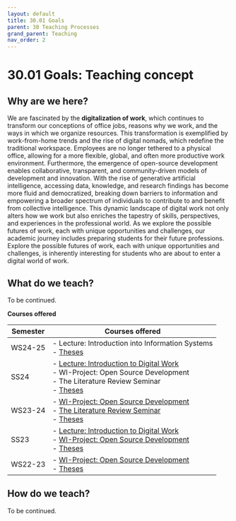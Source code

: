 ```yaml
---
layout: default
title: 30.01 Goals
parent: 30 Teaching Processes
grand_parent: Teaching
nav_order: 2
---
```


# 30.01 Goals: Teaching concept

## Why are we here?

We are fascinated by the **digitalization of work**, which continues to transform our conceptions of office jobs, reasons why we work, and the ways in which we organize resources.
This transformation is exemplified by work-from-home trends and the rise of digital nomads, which redefine the traditional workspace.
Employees are no longer tethered to a physical office, allowing for a more flexible, global, and often more productive work environment.
Furthermore, the emergence of open-source development enables collaborative, transparent, and community-driven models of development and innovation.
With the rise of generative artificial intelligence, accessing data, knowledge, and research findings has become more fluid and democratized, breaking down barriers to information and empowering a broader spectrum of individuals to contribute to and benefit from collective intelligence.
This dynamic landscape of digital work not only alters how we work but also enriches the tapestry of skills, perspectives, and experiences in the professional world.
As we explore the possible futures of work, each with unique opportunities and challenges, our academic journey includes preparing students for their future professions. 
Explore the possible futures of work, each with unique opportunities and challenges, is inherently interesting for students who are about to enter a digital world of work.

<!--
Our goal is to ...
create learning environments that afford  ... and effective learning experience 
-->

## What do we teach?

To be continued.

**Courses offered**

**Semester** | **Courses offered** |
--- | --- |
WS24-25 | - Lecture: Introduction into Information Systems <br> - [Theses](../35_theses.html) |
SS24 | - [Lecture: Introduction to Digital Work](../32_lectures/32.02.idw-ss24.html) <br> - WI-Project: Open Source Development <br> - The Literature Review Seminar <br> - [Theses](../35_theses.html) |
WS23-24 | - [WI-Project: Open Source Development](../33_projects/33.02.osd-ws23-24.html) <br> - [The Literature Review Seminar](../34_seminars/34.02.lrsem-ws23-24.html) <br> - [Theses](../35_theses.html) |
SS23 | - [Lecture: Introduction to Digital Work](../32_lectures/32.01.idw-ss23.html) <br> - [WI-Project: Open Source Development](../33_projects/33.01.osd-ss23.html) <br> - [Theses](../35_theses.html) |
WS22-23 | - [WI-Project: Open Source Development](../34_seminars/34.01.lrsem-ws22-23.html) <br> - [Theses](../35_theses.html) |

## How do we teach?

To be continued.
